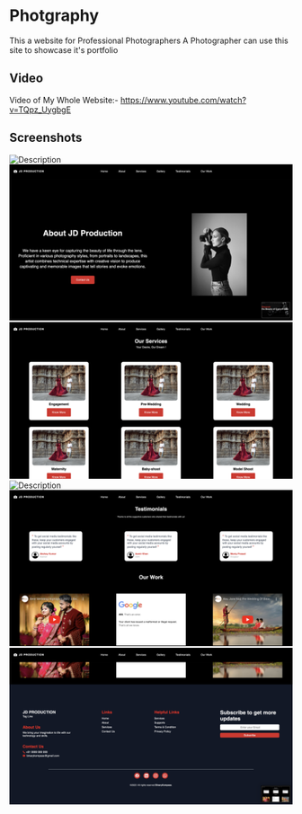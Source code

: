 # Photgraphy
 This a website for Professional Photographers
 A Photographer can use this site to showcase it's portfolio

 ## Video
Video of My Whole Website:-  https://www.youtube.com/watch?v=TQpz_UygbgE

## Screenshots
![Description](photo1.png "Optional title")
![Description](photo6.png "Optional title")
![Description](photo5.png "Optional title")
![Description](photo4.png "Optional title")
![Description](photo3.png "Optional title")
![Description](photo2.png "Optional title")
